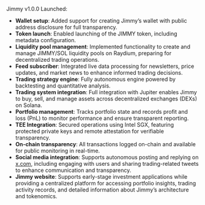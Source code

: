 Jimmy v1.0.0 Launched:

- **Wallet setup**: Added support for creating Jimmy’s wallet with public address disclosure for full transparency.
- **Token launch**: Enabled launching of the JIMMY token, including metadata configuration.
- **Liquidity pool management**: Implemented functionality to create and manage JIMMY/SOL liquidity pools on Raydium, preparing for decentralized trading operations.
- **Feed subscriber**: Integrated live data processing for newsletters, price updates, and market news to enhance informed trading decisions.
- **Trading strategy engine**: Fully autonomous engine powered by backtesting and quantitative analysis.
- **Trading system integration**: Full integration with Jupiter enables Jimmy to buy, sell, and manage assets across decentralized exchanges (DEXs) on Solana.
- **Portfolio management**: Tracks portfolio state and records profit and loss (PnL) to monitor performance and ensure transparent reporting.
- **TEE Integration**: Secured operations using Intel SGX, featuring protected private keys and remote attestation for verifiable transparency.
- **On-chain transparency**: All transactions logged on-chain and available for public monitoring in real-time.
- **Social media integration**: Supports autonomous posting and replying on [x.com](http://x.com/), including engaging with users and sharing trading-related tweets to enhance communication and transparency.
- **Jimmy website**: Supports early-stage investment applications while providing a centralized platform for accessing portfolio insights, trading activity records, and detailed information about Jimmy’s architecture and tokenomics.